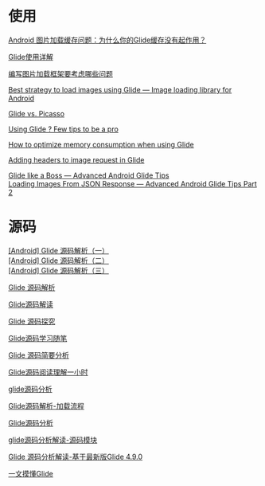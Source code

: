 # 使用

[Android 图片加载缓存问题：为什么你的Glide缓存没有起作用？](https://juejin.im/post/5ad3fd336fb9a028b5485713)

[Glide使用详解](https://www.jianshu.com/p/7ce7b02988a4)

[编写图片加载框架要考虑哪些问题](https://mp.weixin.qq.com/s/dzb-nJPhKNEWREDe_t2q0Q)

[Best strategy to load images using Glide — Image loading library for Android](https://android.jlelse.eu/best-strategy-to-load-images-using-glide-image-loading-library-for-android-e2b6ba9f75b2)

[Glide vs. Picasso](https://medium.com/@multidots/glide-vs-picasso-930eed42b81d)

[Using Glide ? Few tips to be a pro](https://android.jlelse.eu/using-glide-few-tips-to-be-a-pro-60f41e29d30a)

[How to optimize memory consumption when using Glide](https://proandroiddev.com/how-to-optimize-memory-consumption-when-using-glide-9ac984cfe70f)

[Adding headers to image request in Glide](https://medium.com/@PaulinaSadowska/adding-headers-to-image-request-in-glide-dc9640ca9b12)

[Glide like a Boss — Advanced Android Glide Tips](https://medium.com/@elvischidera/glide-like-a-boss-advanced-android-glide-tips-d0288ea77de9)  
[Loading Images From JSON Response — Advanced Android Glide Tips Part 2](https://codeburst.io/loading-images-from-json-response-advanced-android-glide-tips-part-2-47150772151c)

# 源码

[[Android] Glide 源码解析（一）](http://blog.qiji.tech/archives/8807)  
[[Android] Glide 源码解析（二）](http://blog.qiji.tech/archives/9366)  
[[Android] Glide 源码解析（三）](http://blog.qiji.tech/archives/9698)  

[Glide 源码解析](https://fuckcode.xyz/2015/10/25/Glide%E6%BA%90%E7%A0%81%E8%A7%A3%E6%9E%90.html)

[Glide源码解读](http://glanwang.com/2016/09/13/Android/Glide%E6%BA%90%E7%A0%81%E8%A7%A3%E8%AF%BB/)

[Glide 源码探究](http://liwenkun.me/2017/07/20/android-open-source-library-glide/)

[Glide源码学习随笔](https://junbin.tech/2018/08/13/Glide%E6%BA%90%E7%A0%81%E5%AD%A6%E4%B9%A0%E9%9A%8F%E7%AC%94/)

[Glide 源码简要分析](http://www.yxhuang.com/2019/02/23/glide-source-spimple-analyze/)

[Glide源码阅读理解一小时](https://dandanlove.com/2019/12/20/glide/)

[glide源码分析](https://zhuanlan.zhihu.com/p/37297719)

[Glide源码解析-加载流程](https://juejin.im/post/5c8a00c2e51d4532763bc0fb#heading-7)

[Glide源码分析](https://juejin.im/post/5af95dc66fb9a07aad17a4c3)

[glide源码分析解读-源码模块](https://www.jianshu.com/p/62b7f990ee83)

[Glide 源码分析解读-基于最新版Glide 4.9.0](https://www.jianshu.com/p/9bb50924d42a)

[一文摸懂Glide](https://mp.weixin.qq.com/s/qhDWjqagtKVtgbxQmNC8oQ)



